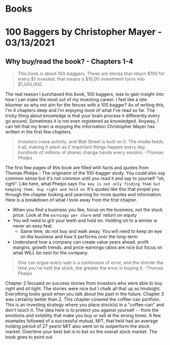 # Books

# 100 Baggers by Christopher Mayer - 03/13/2021

## Why buy/read the book? - Chapters 1-4

> This book is about 100-baggers. These are stocks that return $100 for every $1 invested. that means a $10,00 investment turns into $1,000,000.

The real reason I purchased this book, 100 baggers, was to gain insight into how I can make the most out of my investing career. I feel like a late bloomer so why not aim for the fences with a 100 bagger? As of writing this, I'm 4 chapters deep and I'm enjoying most of what I've read so far. The tricky thing about knowledge is that your brain process it differently every go around. Sometimes it is not even registered as knowledged. Anyway, I can tell that my brain is enjoying the information Christopher Mayer has written in the first few chapters.

> Investors crave activity, and Wall Street is built on it. The media feeds it all, making it seem as if important things happen every day. hundreds of millions of shares change hands every session. -Thomas Phelps 

The first few pages of this book are filled with facts and quotes from Thomas Phelps - The originator of the 100-bagger study. You could also say common sense but it's not common until you read it and say to yourself "oh, right". Like here, what Phelps says `The key is not only finding them but keeping them. buy right and hold on`. It's quotes like this that propel you through the chapter looking and yearning for more quotes and information. Here is a breakdown of what I took away from the first chapter. 

* When you find a business you like, focus on the business, not the stock price. Look at the `earnings per share` and `return on equity
* You will need to grit your teeth and hold on. Holding on to a winner is never an easy feat.
  * Same time, do not buy and walk away. You will need to keep an eye on the business and how it performs over the long-term. 
* Understand how a company can create value years ahead. profit margins, growth trends, and price-earnings ratios are nice but focus on what WILL be next for the company.

> One can argue every sale is a confession of error, and the shorter the time you've held the stock, the greater the error in buying it. -Thomas Phelps

Chapter 2 focused on success stories from investors who were able to buy right and sit tight. The stories were nice but I chalk all that up as hindsight. Everything looks good when you talk about the past in the future. Chapter 3 was certainly better than 2. This chapter covered the coffee-can portfolio. This is an investing strategy where you place stock(s) in a "coffee-can" and don't touch it. The idea here is to protect you against yourself -- from the emotions and volatility that make you buy or sell at the wrong times. A few examples followed of a successful mutual, MIT, that held had an average holding period of 27 years! MIT also went on to outperform the stock market. Overtime your best bet is to bet on the overall stock market. The book goes to point out 

